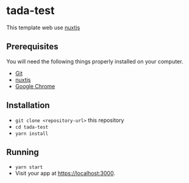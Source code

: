 # tada-test
This template web use [nuxtjs](https://nuxtjs.org/)

## Prerequisites

You will need the following things properly installed on your computer.

* [Git](https://git-scm.com/)
* [nuxtjs](https://nuxtjs.org/)
* [Google Chrome](https://google.com/chrome/)

## Installation

* `git clone <repository-url>` this repository
* `cd tada-test`
* `yarn install`

## Running
* `yarn start`
* Visit your app at [https://localhost:3000](http://localhost:3000).
